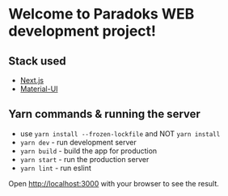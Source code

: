 # Welcome to Paradoks WEB development project!

## Stack used

* [Next.js](https://nextjs.org/)
* [Material-UI](https://material-ui.com/)


## Yarn commands & running the server

* use `yarn install --frozen-lockfile` and NOT `yarn install`
* `yarn dev` - run development server
* `yarn build` - build the app for production
* `yarn start` - run the production server
* `yarn lint` - run eslint

Open [http://localhost:3000](http://localhost:3000) with your browser to see the result.